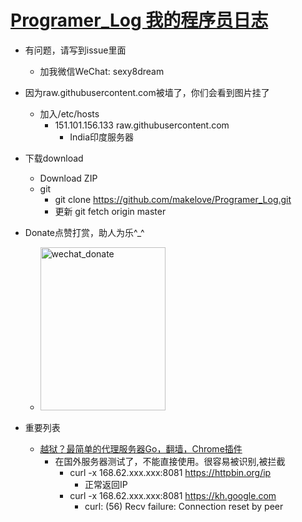 # [Programer_Log 我的程序员日志](https://github.com/makelove/Programer_Log)


- 有问题，请写到issue里面
    - 加我微信WeChat: sexy8dream

- 因为raw.githubusercontent.com被墙了，你们会看到图片挂了
    - 加入/etc/hosts
        - 151.101.156.133 raw.githubusercontent.com
            - India印度服务器
- 下载download
    - Download ZIP
    - git
        - git clone https://github.com/makelove/Programer_Log.git
        - 更新 git fetch origin master  

- Donate点赞打赏，助人为乐^_^
    - <img src="wechat_donate.jpg" width = "200" height = "261" alt="wechat_donate"  />


- 重要列表
    - [越狱？最简单的代理服务器Go，翻墙，Chrome插件](2020/2-26-Go_Proxy_server)
        - 在国外服务器测试了，不能直接使用。很容易被识别,被拦截
            - curl -x 168.62.xxx.xxx:8081 https://httpbin.org/ip
                - 正常返回IP
            - curl -x 168.62.xxx.xxx:8081 https://kh.google.com
                - curl: (56) Recv failure: Connection reset by peer